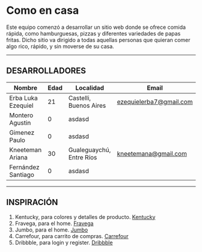 # **Como en casa** 

Este equipo comenzó a desarrollar un sitio web donde se ofrece comida rápida, como hamburguesas, pizzas y diferentes variedades de papas fritas. Dicho sitio va dirigido a todas aquellas personas que quieran comer algo rico, rápido, y sin moverse de su casa.
- - -

## DESARROLLADORES

Nombre | Edad | Localidad | Email
-------|------|-----------|------
Erba Luka Ezequiel | 21 | Castelli, Buenos Aires | ezequielerba7@gmail.com
Montero Agustin | 0 | asdasd
Gimenez Paulo  | 0 | asdasd
Kneeteman Ariana | 30 | Gualeguaychú, Entre Ríos | kneetemana@gmail.com
Fernández Santiago | 0 | asdasd
- - -

## INSPIRACIÓN
1. Kentucky, para colores y detalles de producto. [Kentucky](https://kentucky.com.ar/)
2. Fravega, para el home. [Fravega](https://www.fravega.com/)
3. Jumbo, para el home. [Jumbo](https://www.jumbo.com.ar/)
4. Carrefour, para carrito de compras. [Carrefour](https://www.carrefour.com.ar/)
5. Dribbble, para login y register. [Dribbble](https://dribbble.com/signup/new)